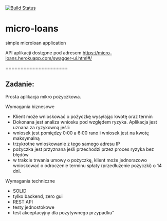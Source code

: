 [![Build Status](https://travis-ci.org/MarcinUrbaniak/micro-loans.svg?branch=master)](https://travis-ci.org/MarcinUrbaniak/micro-loans)

# micro-loans 
simple microloan application

API aplikacji dostępne pod adresem https://micro-loans.herokuapp.com/swagger-ui.html#/

=====================
## Zadanie:
Prosta aplikacja mikro pożyczkowa.
 
Wymagania biznesowe
- Klient może wnioskować o pożyczkę wysyłając kwotę oraz termin
- Dokonana jest analiza wniosku pod względem ryzyka. Aplikacja jest uznana za ryzykowną jeśli:
 - wniosek jest pomiędzy 0:00 a 6:00 rano i wniosek jest na kwotę maksymalną
 - trzykrotne wnioskowanie z tego samego adresu IP
- pożyczka jest przyznana jeśli przechodzi przez proces ryzyka bez błędów
- w trakcie trwania umowy o pożyczkę, klient może jednorazowo wnioskować o odroczenie terminu spłaty (przedłużenie pożyczki) o 14 dni.
 
 
Wymagania techniczne
- SOLID
- tylko backend, zero gui
- REST API
- testy jednostokowe
- test akceptacyjny dla pozytywnego przypadku”
